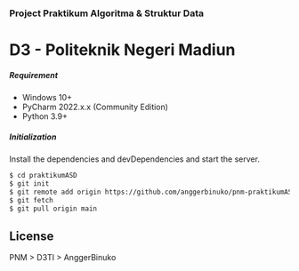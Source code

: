 ### Project Praktikum Algoritma & Struktur Data
# D3 - Politeknik Negeri Madiun
##### Requirement
- Windows 10+
- PyCharm 2022.x.x (Community Edition)
- Python 3.9+

##### Initialization
Install the dependencies and devDependencies and start the server.

```sh
$ cd praktikumASD
$ git init
$ git remote add origin https://github.com/anggerbinuko/pnm-praktikumASD.git
$ git fetch
$ git pull origin main
```

License
----

PNM > D3TI > AnggerBinuko
